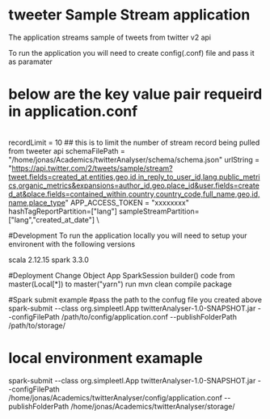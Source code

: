 # tweeter Sample Stream application

The application streams sample of tweets from twitter v2 api

To run the application you will need to create config(.conf) file and pass it as paramater 

# below are the key value pair requeird in application.conf
\
recordLimit = 10 ## this is to limit the number of stream record being pulled from tweeter api
schemaFilePath = "/home/jonas/Academics/twitterAnalyser/schema/schema.json"
urlString = "https://api.twitter.com/2/tweets/sample/stream?tweet.fields=created_at,entities,geo,id,in_reply_to_user_id,lang,public_metrics,organic_metrics&expansions=author_id,geo.place_id&user.fields=created_at&place.fields=contained_within,country,country_code,full_name,geo,id,name,place_type"
APP_ACCESS_TOKEN = "xxxxxxxx"
hashTagReportPartition=["lang"]
sampleStreamPartition=["lang","created_at_date"] \ 

#Development
To run the application locally you will need to setup your environent with the following versions

scala 2.12.15
spark 3.3.0

#Deployment
 Change Object App SparkSession builder() code from master(Local[*]) to master("yarn")
 run mvn clean compile package

#Spark submit example
    #pass the path to the confug file you created above
spark-submit --class org.simpleetl.App twitterAnalyser-1.0-SNAPSHOT.jar --configFilePath /path/to/config/application.conf --publishFolderPath /path/to/storage/

# local environment examaple
spark-submit --class org.simpleetl.App twitterAnalyser-1.0-SNAPSHOT.jar --configFilePath /home/jonas/Academics/twitterAnalyser/config/application.conf --publishFolderPath /home/jonas/Academics/twitterAnalyser/storage/
